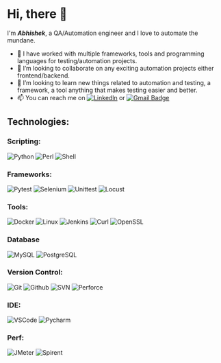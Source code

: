 # Hi, there 👋

I'm *<b>Abhishek</b>*, a QA/Automation engineer and I love to automate the mundane.

- 👷 I have worked with multiple frameworks, tools and programming languages for testing/automation projects.
- 👯 I’m looking to collaborate on any exciting automation projects either frontend/backend.
- 🌱 I’m looking to learn new things related to automation and testing, a framework, a tool anything that makes testing easier and better.
- 📫 You can reach me on [![Linkedln](https://img.shields.io/badge/LinkedIn-0077B5?style=flat-square&logo=linkedin&logoColor=white)](https://www.linkedin.com/in/abhishek-sharma-9289a965/) or [![Gmail Badge](https://img.shields.io/badge/-Gmail-c14438?style=flat-square&logo=Gmail&logoColor=white&link=mailto:allsubads@gmail.com)](mailto:allsubads@gmail.com)

## Technologies:

### Scripting: 
![Python](https://img.shields.io/badge/-Python-000?&logo=Python)
![Perl](https://img.shields.io/badge/-Perl-000?logo=perl)
![Shell](https://img.shields.io/badge/-Shell-000?logo=gnubash)

### Frameworks:
![Pytest](https://img.shields.io/badge/-Pytest-000?logo=pytest)
![Selenium](https://img.shields.io/badge/-Selenium-000?logo=selenium)
![Unittest](https://img.shields.io/badge/-Unittest-000)
![Locust](https://img.shields.io/badge/-Locust-000)

### Tools:
![Docker](https://img.shields.io/badge/-Docker-000?&logo=Docker)
![Linux](https://img.shields.io/badge/-Linux-000?&logo=Linux)
![Jenkins](https://img.shields.io/badge/-Jenkins-000?logo=jenkins)
![Curl](https://img.shields.io/badge/-Curl-000?logo=curl)
![OpenSSL](https://img.shields.io/badge/-OpenSSL-000?logo=openssl)

### Database
![MySQL](https://img.shields.io/badge/-MySQL-000?logo=mysql)
![PostgreSQL](https://img.shields.io/badge/-PostgreSQL-000?logo=postgresql)

### Version Control:
![Git](https://img.shields.io/badge/Git-000?&logo=Git)
![Github](https://img.shields.io/badge/Github-000?&logo=github)
![SVN](https://img.shields.io/badge/-SVN-000?logo=subversion)
![Perforce](https://img.shields.io/badge/-Perforce-000?logo=perforce)

### IDE:
![VSCode](https://img.shields.io/badge/VSCode-000?&logo=visualstudiocode)
![Pycharm](https://img.shields.io/badge/-Pycharm-000?logo=pycharm)

### Perf:
![JMeter](https://img.shields.io/badge/-JMeter-000?logo=apachejmeter)
![Spirent](https://img.shields.io/badge/-Spirent-000)

<!--
**shar-abhi/shar-abhi** is a ✨ _special_ ✨ repository because its `README.md` (this file) appears on your GitHub profile.

Here are some ideas to get you started:

- 🔭 I’m currently working on ...
- 🌱 I’m currently learning ...
- 👯 I’m looking to collaborate on ...
- 🤔 I’m looking for help with ...
- 💬 Ask me about ...
- 📫 How to reach me: ...
- 😄 Pronouns: ...
- ⚡ Fun fact: ...
-->
